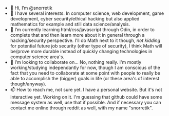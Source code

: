 - 👋 Hi, I’m @snorretik
- 👀 I have several interests. In computer science, web development, game development, cyber security/ethical hacking but also applied mathematics for example and still data science/analysis.
- 🌱 I’m currently learning html/css/javascript through Odin, in order to complete that and then learn more about it in general through a hacking/security perspective. I'll do Math next to it though, *not kidding* for potential future job security (other type of security), I think Math will be/prove more durable instead of quickly changing technologies in computer science area's.
- 💞️ I’m looking to collaborate on... No, nothing really. I'm mostly working/studying independantly for now, though I am conscious of the fact that you need to collaborate at some point with people to really be able to accomplish the (bigger) goals in life (or these area's of interest though/anyway).
- 📫 How to reach me, not sure yet. I have a personal website. But it's not interactive yet. Working on it. I'm guessing that github could have some message system as well, use that if possible. And if necessary you can contact me online through reddit as well, with my name "snorretik".


<!---
snorretik/snorretik is a ✨ special ✨ repository because its `README.md` (this file) appears on your GitHub profile.
You can click the Preview link to take a look at your changes.
--->
